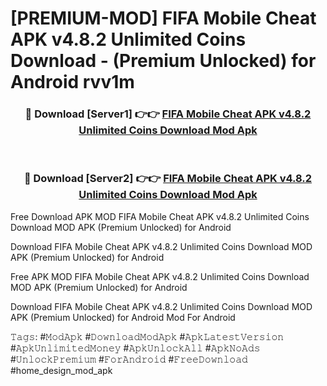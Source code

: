 # [PREMIUM-MOD] FIFA Mobile Cheat APK v4.8.2 Unlimited Coins Download - (Premium Unlocked) for Android rvv1m



<div align="center">
<h3>🔴 Download [Server1] 👉👉 <a href="https://momento.my/?title=FIFA_Mobile_Cheat_APK_v4.8.2_Unlimited_Coins_Download">FIFA Mobile Cheat APK v4.8.2 Unlimited Coins Download Mod Apk</a></h3><br>

<h3>🔴 Download [Server2] 👉👉 <a href="https://momento.my/?title=FIFA_Mobile_Cheat_APK_v4.8.2_Unlimited_Coins_Download">FIFA Mobile Cheat APK v4.8.2 Unlimited Coins Download Mod Apk</a></h3>
</div>



Free Download APK MOD FIFA Mobile Cheat APK v4.8.2 Unlimited Coins Download MOD APK (Premium Unlocked) for Android

Download FIFA Mobile Cheat APK v4.8.2 Unlimited Coins Download MOD APK (Premium Unlocked) for Android

Free APK MOD FIFA Mobile Cheat APK v4.8.2 Unlimited Coins Download MOD APK (Premium Unlocked) for Android

Download FIFA Mobile Cheat APK v4.8.2 Unlimited Coins Download MOD APK (Premium Unlocked) for Android Mod For Android

𝚃𝚊𝚐𝚜: #𝙼𝚘𝚍𝙰𝚙𝚔 #𝙳𝚘𝚠𝚗𝚕𝚘𝚊𝚍𝙼𝚘𝚍𝙰𝚙𝚔 #𝙰𝚙𝚔𝙻𝚊𝚝𝚎𝚜𝚝𝚅𝚎𝚛𝚜𝚒𝚘𝚗 #𝙰𝚙𝚔𝚄𝚗𝚕𝚒𝚖𝚒𝚝𝚎𝚍𝙼𝚘𝚗𝚎𝚢 #𝙰𝚙𝚔𝚄𝚗𝚕𝚘𝚌𝚔𝙰𝚕𝚕 #𝙰𝚙𝚔𝙽𝚘𝙰𝚍𝚜 #𝚄𝚗𝚕𝚘𝚌𝚔𝙿𝚛𝚎𝚖𝚒𝚞𝚖 #𝙵𝚘𝚛𝙰𝚗𝚍𝚛𝚘𝚒𝚍 #𝙵𝚛𝚎𝚎𝙳𝚘𝚠𝚗𝚕𝚘𝚊𝚍 #home_design_mod_apk

